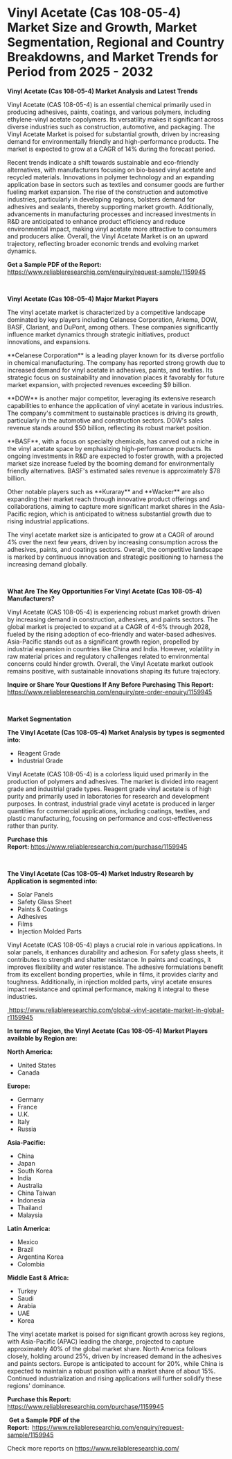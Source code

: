 <p><h1>Vinyl Acetate (Cas 108-05-4) Market Size and Growth, Market Segmentation, Regional and Country Breakdowns, and Market Trends for Period from 2025 -  2032</h1></p><p><strong>Vinyl Acetate (Cas 108-05-4) Market Analysis and Latest Trends</strong></p>
<p><p>Vinyl Acetate (CAS 108-05-4) is an essential chemical primarily used in producing adhesives, paints, coatings, and various polymers, including ethylene-vinyl acetate copolymers. Its versatility makes it significant across diverse industries such as construction, automotive, and packaging. The Vinyl Acetate Market is poised for substantial growth, driven by increasing demand for environmentally friendly and high-performance products. The market is expected to grow at a CAGR of 14% during the forecast period.</p><p>Recent trends indicate a shift towards sustainable and eco-friendly alternatives, with manufacturers focusing on bio-based vinyl acetate and recycled materials. Innovations in polymer technology and an expanding application base in sectors such as textiles and consumer goods are further fueling market expansion. The rise of the construction and automotive industries, particularly in developing regions, bolsters demand for adhesives and sealants, thereby supporting market growth. Additionally, advancements in manufacturing processes and increased investments in R&D are anticipated to enhance product efficiency and reduce environmental impact, making vinyl acetate more attractive to consumers and producers alike. Overall, the Vinyl Acetate Market is on an upward trajectory, reflecting broader economic trends and evolving market dynamics.</p></p>
<p><strong>Get a Sample PDF of the Report:&nbsp;</strong> <a href="https://www.reliableresearchiq.com/enquiry/request-sample/1159945?utm_campaign=2716&utm_medium=2&utm_source=Github&utm_content=ia&utm_term=22032025&utm_id=vinyl-acetate-cas-108-05-4">https://www.reliableresearchiq.com/enquiry/request-sample/1159945</a></p>
<p>&nbsp;</p>
<p><strong>Vinyl Acetate (Cas 108-05-4) Major Market Players</strong></p>
<p><p>The vinyl acetate market is characterized by a competitive landscape dominated by key players including Celanese Corporation, Arkema, DOW, BASF, Clariant, and DuPont, among others. These companies significantly influence market dynamics through strategic initiatives, product innovations, and expansions.</p><p>**Celanese Corporation** is a leading player known for its diverse portfolio in chemical manufacturing. The company has reported strong growth due to increased demand for vinyl acetate in adhesives, paints, and textiles. Its strategic focus on sustainability and innovation places it favorably for future market expansion, with projected revenues exceeding $9 billion.</p><p>**DOW** is another major competitor, leveraging its extensive research capabilities to enhance the application of vinyl acetate in various industries. The company's commitment to sustainable practices is driving its growth, particularly in the automotive and construction sectors. DOW's sales revenue stands around $50 billion, reflecting its robust market position.</p><p>**BASF**, with a focus on specialty chemicals, has carved out a niche in the vinyl acetate space by emphasizing high-performance products. Its ongoing investments in R&D are expected to foster growth, with a projected market size increase fueled by the booming demand for environmentally friendly alternatives. BASF's estimated sales revenue is approximately $78 billion.</p><p>Other notable players such as **Kuraray** and **Wacker** are also expanding their market reach through innovative product offerings and collaborations, aiming to capture more significant market shares in the Asia-Pacific region, which is anticipated to witness substantial growth due to rising industrial applications.</p><p>The vinyl acetate market size is anticipated to grow at a CAGR of around 4% over the next few years, driven by increasing consumption across the adhesives, paints, and coatings sectors. Overall, the competitive landscape is marked by continuous innovation and strategic positioning to harness the increasing demand globally.</p></p>
<p>&nbsp;</p>
<p><strong>What Are The Key Opportunities For Vinyl Acetate (Cas 108-05-4) Manufacturers?</strong></p>
<p><p>Vinyl Acetate (CAS 108-05-4) is experiencing robust market growth driven by increasing demand in construction, adhesives, and paints sectors. The global market is projected to expand at a CAGR of 4-6% through 2028, fueled by the rising adoption of eco-friendly and water-based adhesives. Asia-Pacific stands out as a significant growth region, propelled by industrial expansion in countries like China and India. However, volatility in raw material prices and regulatory challenges related to environmental concerns could hinder growth. Overall, the Vinyl Acetate market outlook remains positive, with sustainable innovations shaping its future trajectory.</p></p>
<p><strong>Inquire or Share Your Questions If Any Before Purchasing This Report:</strong> <a href="https://www.reliableresearchiq.com/enquiry/pre-order-enquiry/1159945?utm_campaign=2716&utm_medium=2&utm_source=Github&utm_content=ia&utm_term=22032025&utm_id=vinyl-acetate-cas-108-05-4">https://www.reliableresearchiq.com/enquiry/pre-order-enquiry/1159945</a></p>
<p>&nbsp;</p>
<p><strong>Market Segmentation</strong></p>
<p><strong>The Vinyl Acetate (Cas 108-05-4) Market Analysis by types is segmented into:</strong></p>
<p><ul><li>Reagent Grade</li><li>Industrial Grade</li></ul></p>
<p><p>Vinyl Acetate (CAS 108-05-4) is a colorless liquid used primarily in the production of polymers and adhesives. The market is divided into reagent grade and industrial grade types. Reagent grade vinyl acetate is of high purity and primarily used in laboratories for research and development purposes. In contrast, industrial grade vinyl acetate is produced in larger quantities for commercial applications, including coatings, textiles, and plastic manufacturing, focusing on performance and cost-effectiveness rather than purity.</p></p>
<p><strong>Purchase this Report:&nbsp;</strong><a href="https://www.reliableresearchiq.com/purchase/1159945?utm_campaign=2716&utm_medium=2&utm_source=Github&utm_content=ia&utm_term=22032025&utm_id=vinyl-acetate-cas-108-05-4">https://www.reliableresearchiq.com/purchase/1159945</a></p>
<p>&nbsp;</p>
<p><strong>The Vinyl Acetate (Cas 108-05-4) Market Industry Research by Application is segmented into:</strong></p>
<p><ul><li>Solar Panels</li><li>Safety Glass Sheet</li><li>Paints & Coatings</li><li>Adhesives</li><li>Films</li><li>Injection Molded Parts</li></ul></p>
<p><p>Vinyl Acetate (CAS 108-05-4) plays a crucial role in various applications. In solar panels, it enhances durability and adhesion. For safety glass sheets, it contributes to strength and shatter resistance. In paints and coatings, it improves flexibility and water resistance. The adhesive formulations benefit from its excellent bonding properties, while in films, it provides clarity and toughness. Additionally, in injection molded parts, vinyl acetate ensures impact resistance and optimal performance, making it integral to these industries.</p></p>
<p><a href="https://www.reliableresearchiq.com/global-vinyl-acetate-market-in-global-r1159945?utm_campaign=2716&utm_medium=2&utm_source=Github&utm_content=ia&utm_term=22032025&utm_id=vinyl-acetate-cas-108-05-4">&nbsp;https://www.reliableresearchiq.com/global-vinyl-acetate-market-in-global-r1159945</a></p>
<p><strong>In terms of Region, the Vinyl Acetate (Cas 108-05-4) Market Players available by Region are:</strong></p>
<p>
    <p> <strong> North America: </strong>
        <ul>
            <li>United States</li>
            <li>Canada</li>
        </ul>
        </p> 
    <p> <strong> Europe: </strong>
        <ul>
            <li>Germany</li>
            <li>France</li>
            <li>U.K.</li>
            <li>Italy</li>
            <li>Russia</li>
        </ul>
        </p> 
    <p> <strong> Asia-Pacific: </strong>
        <ul>
            <li>China</li>
            <li>Japan</li>
            <li>South Korea</li>
            <li>India</li>
            <li>Australia</li>
            <li>China Taiwan</li>
            <li>Indonesia</li>
            <li>Thailand</li>
            <li>Malaysia</li>
        </ul>
        </p> 
    <p> <strong> Latin America: </strong>
        <ul>
            <li>Mexico</li>
            <li>Brazil</li>
            <li>Argentina Korea</li>
            <li>Colombia</li>
        </ul>
        </p> 
    <p> <strong> Middle East & Africa: </strong>
        <ul>
            <li>Turkey</li>
            <li>Saudi</li>
            <li>Arabia</li>
            <li>UAE</li>
            <li>Korea</li>
        </ul>
    </p>
    </p>
<p><p>The vinyl acetate market is poised for significant growth across key regions, with Asia-Pacific (APAC) leading the charge, projected to capture approximately 40% of the global market share. North America follows closely, holding around 25%, driven by increased demand in the adhesives and paints sectors. Europe is anticipated to account for 20%, while China is expected to maintain a robust position with a market share of about 15%. Continued industrialization and rising applications will further solidify these regions' dominance.</p></p>
<p><strong>Purchase this Report: </strong><a href="https://www.reliableresearchiq.com/purchase/1159945?utm_campaign=2716&utm_medium=2&utm_source=Github&utm_content=ia&utm_term=22032025&utm_id=vinyl-acetate-cas-108-05-4">https://www.reliableresearchiq.com/purchase/1159945</a></p>
<p>&nbsp;<strong>Get a Sample PDF of the Report:&nbsp;&nbsp;</strong><a href="https://www.reliableresearchiq.com/enquiry/request-sample/1159945?utm_campaign=2716&utm_medium=2&utm_source=Github&utm_content=ia&utm_term=22032025&utm_id=vinyl-acetate-cas-108-05-4">https://www.reliableresearchiq.com/enquiry/request-sample/1159945</a></p>
<p><strong></strong></p>
<p>Check more reports on <a href="https://www.reliableresearchiq.com/?utm_campaign=2716&utm_medium=2&utm_source=Github&utm_content=ia&utm_term=22032025&utm_id=vinyl-acetate-cas-108-05-4">https://www.reliableresearchiq.com/</a></p>